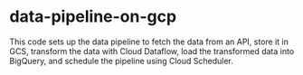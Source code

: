 # data-pipeline-on-gcp


This code sets up the data pipeline to fetch the data from an API,
store it in GCS, transform the data with Cloud Dataflow,
load the transformed data into BigQuery,
and schedule the pipeline using Cloud Scheduler. 
